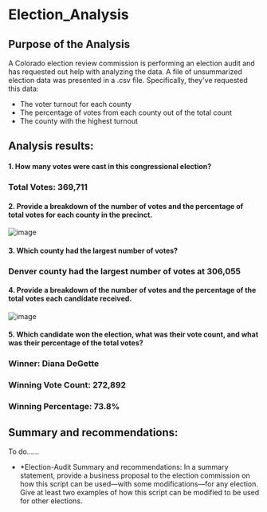 #   Election_Analysis
##  Purpose of the Analysis

A Colorado election review commission is performing an election audit and has requested out help with analyzing the data.   A file of unsummarized election data was presented in a .csv file.  Specifically, they've requested this data: 
* The voter turnout for each county
* The percentage of votes from each county out of the total count
* The county with the highest turnout

>

## Analysis results:  
>
#### 1. How many votes were cast in this congressional election? 
   ### Total Votes: 369,711


#### 2. Provide a breakdown of the number of votes and the percentage of total votes for each county in the precinct.
 ![image](https://user-images.githubusercontent.com/107505166/177695853-f8b4f7b6-3978-42c5-9cf6-010f08b7eca1.png)


#### 3. Which county had the largest number of votes?
   ###  Denver county had the largest number of votes at 306,055 
  

#### 4. Provide a breakdown of the number of votes and the percentage of the total votes each candidate received.
![image](https://user-images.githubusercontent.com/107505166/177696930-18116550-83d9-45d8-833c-6215c3beb1a7.png)


#### 5. Which candidate won the election, what was their vote count, and what was their percentage of the total votes?
   ### Winner: Diana DeGette
   ### Winning Vote Count: 272,892
   ### Winning Percentage: 73.8%

>

## Summary and recommendations:  
>


To do......
* *Election-Audit Summary and recommendations: In a summary statement, provide a business proposal to the election commission on how this script can be used—with some modifications—for any election. Give at least two examples of how this script can be modified to be used for other elections.

